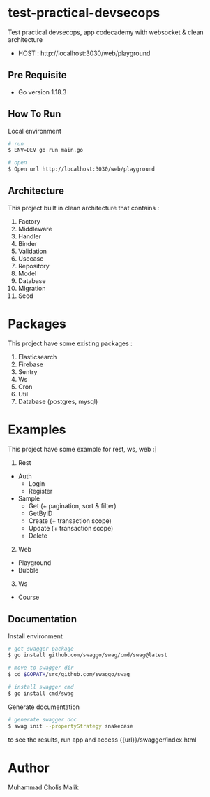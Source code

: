 # test-practical-devsecops
Test practical devsecops, app codecademy with websocket & clean architecture
- HOST : http://localhost:3030/web/playground

## Pre Requisite
- Go version 1.18.3

## How To Run

Local environment
``` bash
# run 
$ ENV=DEV go run main.go

# open
$ Open url http://localhost:3030/web/playground
```

## Architecture 
This project built in clean architecture that contains :
1. Factory   
2. Middleware 
3. Handler
4. Binder
5. Validation
6. Usecase
7. Repository
8. Model
9. Database
9. Migration
10. Seed

# Packages
This project have some existing packages :
1. Elasticsearch   
2. Firebase
3. Sentry
4. Ws
5. Cron
6. Util
7. Database (postgres, mysql)

# Examples
This project have some example for rest, ws, web :]

1. Rest
- Auth 
  - Login
  - Register
- Sample
  - Get (+ pagination, sort & filter)
  - GetByID
  - Create (+ transaction scope)
  - Update (+ transaction scope)
  - Delete
2. Web
- Playground
- Bubble
3. Ws
- Course

## Documentation

Install environment
``` bash
# get swagger package 
$ go install github.com/swaggo/swag/cmd/swag@latest

# move to swagger dir
$ cd $GOPATH/src/github.com/swaggo/swag

# install swagger cmd 
$ go install cmd/swag
```

Generate documentation
``` bash
# generate swagger doc
$ swag init --propertyStrategy snakecase
```
to see the results, run app and access {{url}}/swagger/index.html

# Author
Muhammad Cholis Malik